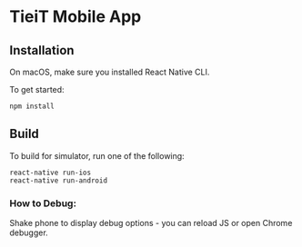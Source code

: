 # TieiT Mobile App

## Installation

On macOS, make sure you installed React Native CLI.

To get started:

    npm install

## Build

To build for simulator, run one of the following:

    react-native run-ios
    react-native run-android

### How to Debug:
Shake phone to display debug options - you can reload JS or open Chrome debugger.
